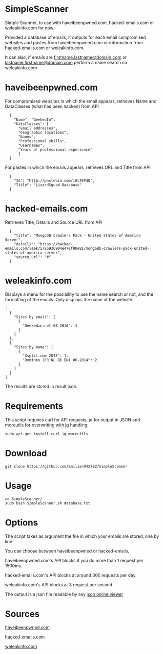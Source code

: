 # SimpleScanner
Simple Scanner, to use with haveibeenpwned.com, hacked-emails.com or weleakinfo.com for now. 

Provided a database of emails, it outputs for each email compromised websites and pastes from haveibeenpwned.com or information from hacked-emails.com or weleakinfo.com. 

It can also, if emails are firstname.lastname@domain.com or lastname.firstname@domain.com perform a name search on weleakinfo.com

# haveibeenpwned.com

For compromised websites in which the email appears, retrieves Name and DataClasses (what has been hacked) from API
```
  {
    "Name": "GeekedIn",
    "DataClasses": [
      "Email addresses",
      "Geographic locations",
      "Names",
      "Professional skills",
      "Usernames",
      "Years of professional experience"
      ]
  }
```

For pastes in which the emails appears, retrieves URL and Title from API
```
  {
    "Id": "http://pastebin.com/i8sZ6P4Q",
    "Title": "LizardSquad Database"
  }
```

# hacked-emails.com

Retrieves Title, Details and Source URL from API
```
  {
    "title": "MongoDB Crawlers Pack - United States of America Server",
    "details": "https://hacked-emails.com/leak/5726936904e470f90e81/mongodb-crawlers-pack-united-states-of-america-server",
    "source_url": "#"
  }
```

# weleakinfo.com

Displays a menu for the possibility to use the name search or not, and the formatting of the emails. Only displays the name of the website
```
[
  {
    "Sites by email": [
      {
        "Geekedin.net 08-2016": 1
      }
    ]
  },
  {
    "Sites by name": [
      {
        "Xsplit.com 2015": 1,
        "Dominos (FR NL BE EN) 06-2014": 2
      }
    ]
  }
]
```



The results are stored in result.json.


# Requirements

This script requires curl for API requests, jq for output in JSON and moreutils for overwriting with jq handling.
```
sudo apt-get install curl jq moreutils
```
# Download
```
git clone https://github.com/Emilien942702/SimpleScanner
```
# Usage
```
cd SimpleScanner/
sudo bash SimpleScanner.sh database.txt
```
# Options
The script takes as argument the file in which your emails are stored, one by line.

You can choose between haveibeenpwned or hacked-emails.

haveibeenpwned.com's API blocks if you do more than 1 request per 1500ms.

hacked-emails.com's API blocks at around 300 requests per day.

weleakinfo.com's API blocks at 3 request per second

The output is a json file readable by any [json online viewer](http://json.bloople.net/)

# Sources
[haveibeenpwned.com](https://haveibeenpwned.com/)

[hacked-emails.com](https://hacked-emails.com/)

[weleakinfo.com](https://weleakinfo.com)
